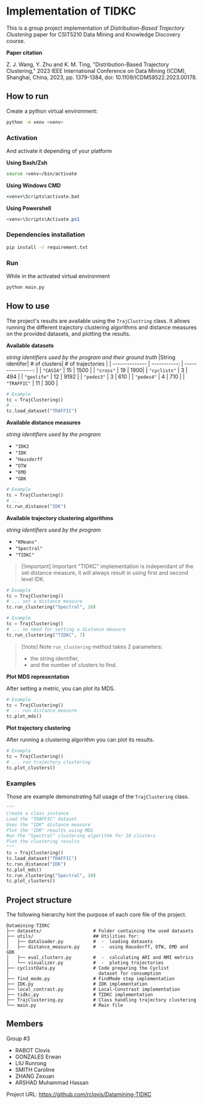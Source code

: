 # Implementation of TIDKC

This is a group project implementation of _Distribution-Based Trajectory Clustering_ paper for CSIT5210 Data Mining and Knowledge Discovery course.

**Paper citation**

Z. J. Wang, Y. Zhu and K. M. Ting, "Distribution-Based Trajectory Clustering," 2023 IEEE International Conference on Data Mining (ICDM), Shanghai, China, 2023, pp. 1379-1384, doi: 10.1109/ICDM58522.2023.00178.

## How to run

Create a python virtual environment:

```bash
python -m venv <venv>
```

### Activation

And activate it depending of your platform

**Using Bash/Zsh**

```bash
source <venv>/bin/activate
```

**Using Windows CMD**

```cmd
<venv>\Scripts\activate.bat
```

**Using Powershell**

```powershell
<venv>\Scripts\Activate.ps1
```

### Dependencies installation

```bash
pip install -r requirement.txt
```

### Run

While in the activated virtual environment

```bash
python main.py
```

## How to use

The project's results are available using the `TrajClustring` class. It allows running the different trajectory clustering algorithms and distance measures on the provided datasets, and plotting the results.

**Available datasets**

_string identifiers used by the program and their ground truth_
|String identifer| # of clusters| # of trajectories |
| -------------- | -----------: | ----------------: |
| `"CASIA"` | 15 | 1500 |
| `"cross"` | 19 | 1900|
| `"cyclists"` | 3 | 494 |
| `"geolife"` | 12 | 9192 |
| `"pedes3"` | 3 | 610 |
| `"pedes4"` | 4 | 710 |
| `"TRAFFIC"` | 11 | 300 |

```python
# Example
tc = TrajClustering()
# ...
tc.load_dataset("TRAFFIC")
```

**Available distance measures**

_string identifiers used by the program_

- `"IDK2`
- `"IDK`
- `"Hausdorff`
- `"DTW`
- `"EMD`
- `"GDK`

```python
# Example
tc = TrajClustering()
# ...
tc.run_distance("IDK")
```

**Available trajectory clustering algorithms**

_string identifiers used by the program_

- `"KMeans"`
- `"Spectral"`
- `"TIDKC"`

> [!important] Important
> "TIDKC" implementation is independant of the set distance measure,
> it will always result in using first and second level IDK.

```python
# Example
tc = TrajClustering()
# ... set a distance measure
tc.run_clustering("Spectral", 10)
```

```python
# Example
tc = TrajClustering()
# ... no need for setting a distance measure
tc.run_clustering("TIDKC", 7)
```

> [!note] Note
> `run_clustering` method takes 2 parameters:
>
> - the string identifier,
> - and the number of clusters to find.

**Plot MDS representation**

After setting a metric, you can plot its MDS.

```python
# Example
tc = TrajClustering()
# ... run distance measure
tc.plot_mds()
```

**Plot trajectory clustering**

After running a clustering algorithm you can plot its results.

```python
# Example
tc = TrajClustering()
# ... run trajectory clustering
tc.plot_clusters()
```

### Examples

Those are example demonstrating full usage of the `TrajClustering` class.

```python
"""
Create a class instance
Load the "TRAFFIC" dataset
Uses the "IDK" distance measure
Plot the "IDK" results using MDS
Run the "Spectral" clustering algorithm for 10 clusters
Plot the clustering results
"""
tc = TrajClustering()
tc.load_dataset("TRAFFIC")
tc.run_distance("IDK")
tc.plot_mds()
tc.run_clustering("Spectral", 10)
tc.plot_clusters()
```

## Project structure

The following hierarchy hint the purpose of each core file of the project.

```
Datamining-TIDKC
├── datasets/                   # Folder containing the used datasets
├── utils/                      ## Utilities for:
│   ├── dataloader.py           #  -  loading datasets
│   ├── distance_measure.py     #  -  using Hausdorff, DTW, EMD and GDK
│   ├── eval_clusters.py        #  -  calculating ARI and NMI metrics
│   └── visualizer.py           #  -  ploting trajectories
├── cyclistData.py              # Code preparing the Cyclist
│                                 dataset for consumption
├── find_mode.py                # FindMode step implementation
├── IDK.py                      # IDK implementation
├── local_contrast.py           # Local-Constrast implementation
├── tidkc.py                    # TIDKC implementation
├── TrajClustering.py           # Class handling trajectory clustering
└── main.py                     # Main file
```

## Members

Group #3

- RABOT Clovis
- GONZALES Erwan
- LIU Runrong
- SMITH Caroline
- ZHANG Zexuan
- ARSHAD Muhammad Hassan

Project URL: https://github.com/rclovis/Datamining-TIDKC
